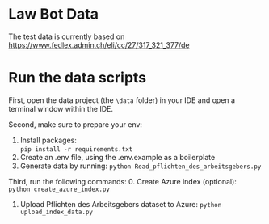 # Law Bot Data
The test data is currently based on https://www.fedlex.admin.ch/eli/cc/27/317_321_377/de

# Run the data scripts
First, open the data project (the `\data` folder) in your IDE and open a terminal window within the IDE. 

Second, make sure to prepare your env:  
1. Install packages:  
`pip install -r requirements.txt`
2. Create an .env file, using the .env.example as a boilerplate
3. Generate data by running:
`python Read_pflichten_des_arbeitsgebers.py`


Third, run the following commands:
0. Create Azure index (optional):  
`python create_azure_index.py`
1. Upload Pflichten des Arbeitsgebers dataset to Azure:
`python upload_index_data.py`
 


